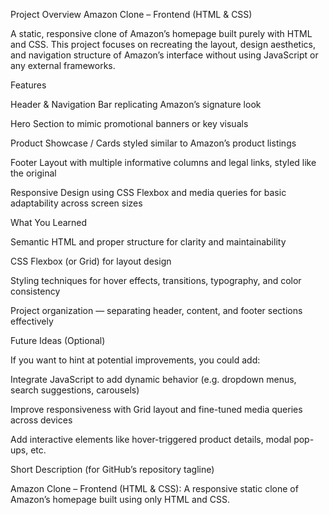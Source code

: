 Project Overview
Amazon Clone – Frontend (HTML & CSS)

A static, responsive clone of Amazon’s homepage built purely with HTML and CSS. This project focuses on recreating the layout, design aesthetics, and navigation structure of Amazon’s interface without using JavaScript or any external frameworks.

Features

Header & Navigation Bar replicating Amazon’s signature look

Hero Section to mimic promotional banners or key visuals

Product Showcase / Cards styled similar to Amazon’s product listings

Footer Layout with multiple informative columns and legal links, styled like the original

Responsive Design using CSS Flexbox and media queries for basic adaptability across screen sizes

What You Learned

Semantic HTML and proper structure for clarity and maintainability

CSS Flexbox (or Grid) for layout design

Styling techniques for hover effects, transitions, typography, and color consistency

Project organization — separating header, content, and footer sections effectively

Future Ideas (Optional)

If you want to hint at potential improvements, you could add:

Integrate JavaScript to add dynamic behavior (e.g. dropdown menus, search suggestions, carousels)

Improve responsiveness with Grid layout and fine-tuned media queries across devices

Add interactive elements like hover-triggered product details, modal pop-ups, etc.

Short Description (for GitHub’s repository tagline)

Amazon Clone – Frontend (HTML & CSS): A responsive static clone of Amazon’s homepage built using only HTML and CSS.
